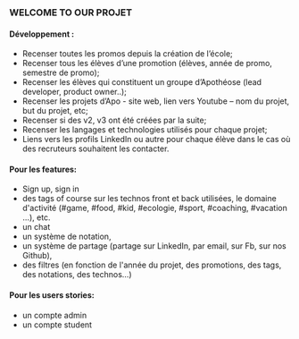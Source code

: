### WELCOME TO OUR PROJET 



#### Développement :  

- Recenser toutes les promos depuis la création de l’école;
- Recenser tous les élèves d’une promotion (élèves, année de promo, semestre de promo);
- Recenser les élèves qui constituent un groupe d’Apothéose (lead developer, product owner..);
- Recenser les projets d’Apo - site web, lien vers Youtube – nom du projet, but du projet, etc;
- Recenser si des v2, v3 ont été créées par la suite;
- Recenser les langages et technologies utilisés pour chaque projet;
- Liens vers les profils LinkedIn ou autre pour chaque élève dans le cas où des recruteurs souhaitent les contacter.


#### Pour les features:

- Sign up, sign in
- des tags of course sur les technos front et back utilisées, le domaine d'activité (#game, #food, #kid, #ecologie, #sport, #coaching, #vacation ...), etc.
- un chat
- un système de notation,
- un système de partage (partage sur LinkedIn, par email, sur Fb, sur nos Github),
- des filtres (en fonction de l'année du projet, des promotions, des tags, des notations, des technos...)

#### Pour les users stories:

- un compte admin
- un compte student